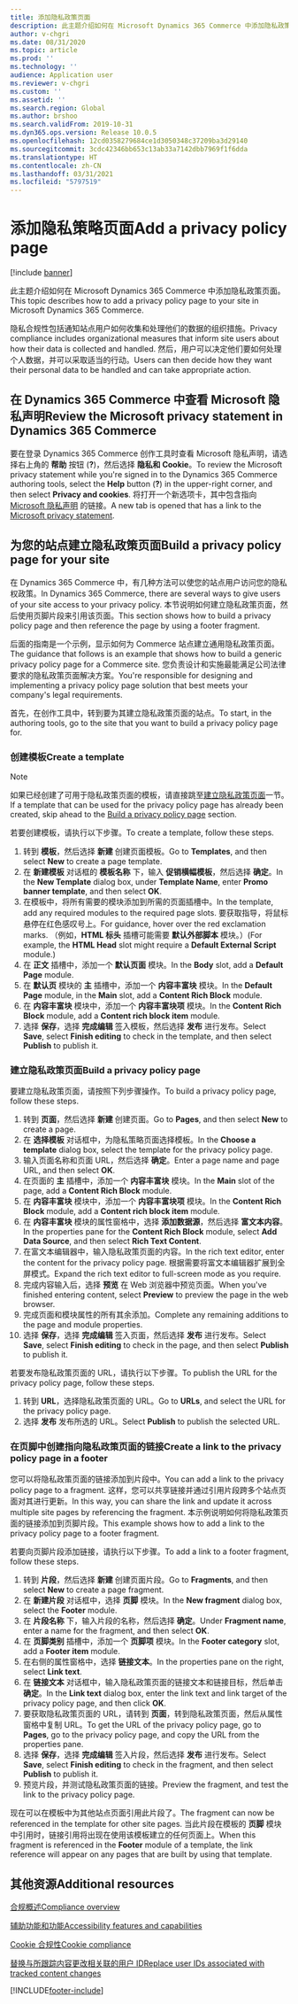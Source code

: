 ```yaml
---
title: 添加隐私政策页面
description: 此主题介绍如何在 Microsoft Dynamics 365 Commerce 中添加隐私政策页面。
author: v-chgri
ms.date: 08/31/2020
ms.topic: article
ms.prod: ''
ms.technology: ''
audience: Application user
ms.reviewer: v-chgri
ms.custom: ''
ms.assetid: ''
ms.search.region: Global
ms.author: brshoo
ms.search.validFrom: 2019-10-31
ms.dyn365.ops.version: Release 10.0.5
ms.openlocfilehash: 12cd0358279684ce1d3050348c37209ba3d29140
ms.sourcegitcommit: 3cdc42346bb653c13ab33a7142dbb7969f1f6dda
ms.translationtype: HT
ms.contentlocale: zh-CN
ms.lasthandoff: 03/31/2021
ms.locfileid: "5797519"
---
```

# <a name="add-a-privacy-policy-page"></a><span data-ttu-id="b2abc-103">添加隐私策略页面</span><span class="sxs-lookup"><span data-stu-id="b2abc-103">Add a privacy policy page</span></span>

[!include [banner](includes/banner.md)]

<span data-ttu-id="b2abc-104">此主题介绍如何在 Microsoft Dynamics 365 Commerce 中添加隐私政策页面。</span><span class="sxs-lookup"><span data-stu-id="b2abc-104">This topic describes how to add a privacy policy page to your site in Microsoft Dynamics 365 Commerce.</span></span>

<span data-ttu-id="b2abc-105">隐私合规性包括通知站点用户如何收集和处理他们的数据的组织措施。</span><span class="sxs-lookup"><span data-stu-id="b2abc-105">Privacy compliance includes organizational measures that inform site users about how their data is collected and handled.</span></span> <span data-ttu-id="b2abc-106">然后，用户可以决定他们要如何处理个人数据，并可以采取适当的行动。</span><span class="sxs-lookup"><span data-stu-id="b2abc-106">Users can then decide how they want their personal data to be handled and can take appropriate action.</span></span>

## <a name="review-the-microsoft-privacy-statement-in-dynamics-365-commerce"></a><span data-ttu-id="b2abc-107">在 Dynamics 365 Commerce 中查看 Microsoft 隐私声明</span><span class="sxs-lookup"><span data-stu-id="b2abc-107">Review the Microsoft privacy statement in Dynamics 365 Commerce</span></span>

<span data-ttu-id="b2abc-108">要在登录 Dynamics 365 Commerce 创作工具时查看 Microsoft 隐私声明，请选择右上角的 **帮助** 按钮 (**?**)，然后选择 **隐私和 Cookie**。</span><span class="sxs-lookup"><span data-stu-id="b2abc-108">To review the Microsoft privacy statement while you're signed in to the Dynamics 365 Commerce authoring tools, select the **Help** button (**?**) in the upper-right corner, and then select **Privacy and cookies**.</span></span> <span data-ttu-id="b2abc-109">将打开一个新选项卡，其中包含指向 [Microsoft 隐私声明](https://privacy.microsoft.com/privacystatement) 的链接。</span><span class="sxs-lookup"><span data-stu-id="b2abc-109">A new tab is opened that has a link to the [Microsoft privacy statement](https://privacy.microsoft.com/privacystatement).</span></span>

## <a name="build-a-privacy-policy-page-for-your-site"></a><span data-ttu-id="b2abc-110">为您的站点建立隐私政策页面</span><span class="sxs-lookup"><span data-stu-id="b2abc-110">Build a privacy policy page for your site</span></span>

<span data-ttu-id="b2abc-111">在 Dynamics 365 Commerce 中，有几种方法可以使您的站点用户访问您的隐私权政策。</span><span class="sxs-lookup"><span data-stu-id="b2abc-111">In Dynamics 365 Commerce, there are several ways to give users of your site access to your privacy policy.</span></span> <span data-ttu-id="b2abc-112">本节说明如何建立隐私政策页面，然后使用页脚片段来引用该页面。</span><span class="sxs-lookup"><span data-stu-id="b2abc-112">This section shows how to build a privacy policy page and then reference the page by using a footer fragment.</span></span>

<span data-ttu-id="b2abc-113">后面的指南是一个示例，显示如何为 Commerce 站点建立通用隐私政策页面。</span><span class="sxs-lookup"><span data-stu-id="b2abc-113">The guidance that follows is an example that shows how to build a generic privacy policy page for a Commerce site.</span></span> <span data-ttu-id="b2abc-114">您负责设计和实施最能满足公司法律要求的隐私政策页面解决方案。</span><span class="sxs-lookup"><span data-stu-id="b2abc-114">You're responsible for designing and implementing a privacy policy page solution that best meets your company's legal requirements.</span></span>

<span data-ttu-id="b2abc-115">首先，在创作工具中，转到要为其建立隐私政策页面的站点。</span><span class="sxs-lookup"><span data-stu-id="b2abc-115">To start, in the authoring tools, go to the site that you want to build a privacy policy page for.</span></span>

### <a name="create-a-template"></a><span data-ttu-id="b2abc-116">创建模板</span><span class="sxs-lookup"><span data-stu-id="b2abc-116">Create a template</span></span>

> [!NOTE]
> <span data-ttu-id="b2abc-117">如果已经创建了可用于隐私政策页面的模板，请直接跳至[建立隐私政策页面](#build-a-privacy-policy-page)一节。</span><span class="sxs-lookup"><span data-stu-id="b2abc-117">If a template that can be used for the privacy policy page has already been created, skip ahead to the [Build a privacy policy page](#build-a-privacy-policy-page) section.</span></span>

<span data-ttu-id="b2abc-118">若要创建模板，请执行以下步骤。</span><span class="sxs-lookup"><span data-stu-id="b2abc-118">To create a template, follow these steps.</span></span>

1. <span data-ttu-id="b2abc-119">转到 **模板**，然后选择 **新建** 创建页面模板。</span><span class="sxs-lookup"><span data-stu-id="b2abc-119">Go to **Templates**, and then select **New** to create a page template.</span></span>
1. <span data-ttu-id="b2abc-120">在 **新建模板** 对话框的 **模板名称** 下，输入 **促销横幅模板**，然后选择 **确定**。</span><span class="sxs-lookup"><span data-stu-id="b2abc-120">In the **New Template** dialog box, under **Template Name**, enter **Promo banner template**, and then select **OK**.</span></span>
1. <span data-ttu-id="b2abc-121">在模板中，将所有需要的模块添加到所需的页面插槽中。</span><span class="sxs-lookup"><span data-stu-id="b2abc-121">In the template, add any required modules to the required page slots.</span></span> <span data-ttu-id="b2abc-122">要获取指导，将鼠标悬停在红色感叹号上。</span><span class="sxs-lookup"><span data-stu-id="b2abc-122">For guidance, hover over the red exclamation marks.</span></span> <span data-ttu-id="b2abc-123">（例如，**HTML 标头** 插槽可能需要 **默认外部脚本** 模块。）</span><span class="sxs-lookup"><span data-stu-id="b2abc-123">(For example, the **HTML Head** slot might require a **Default External Script** module.)</span></span>
1. <span data-ttu-id="b2abc-124">在 **正文** 插槽中，添加一个 **默认页面** 模块。</span><span class="sxs-lookup"><span data-stu-id="b2abc-124">In the **Body** slot, add a **Default Page** module.</span></span>
1. <span data-ttu-id="b2abc-125">在 **默认页** 模块的 **主** 插槽中，添加一个 **内容丰富块** 模块。</span><span class="sxs-lookup"><span data-stu-id="b2abc-125">In the **Default Page** module, in the **Main** slot, add a **Content Rich Block** module.</span></span>
1. <span data-ttu-id="b2abc-126">在 **内容丰富块** 模块中，添加一个 **内容丰富块项** 模块。</span><span class="sxs-lookup"><span data-stu-id="b2abc-126">In the **Content Rich Block** module, add a **Content rich block item** module.</span></span>
1. <span data-ttu-id="b2abc-127">选择 **保存**，选择 **完成编辑** 签入模板，然后选择 **发布** 进行发布。</span><span class="sxs-lookup"><span data-stu-id="b2abc-127">Select **Save**, select **Finish editing** to check in the template, and then select **Publish** to publish it.</span></span>

### <a name="build-a-privacy-policy-page"></a><span data-ttu-id="b2abc-128">建立隐私政策页面</span><span class="sxs-lookup"><span data-stu-id="b2abc-128">Build a privacy policy page</span></span>

<span data-ttu-id="b2abc-129">要建立隐私政策页面，请按照下列步骤操作。</span><span class="sxs-lookup"><span data-stu-id="b2abc-129">To build a privacy policy page, follow these steps.</span></span>

1. <span data-ttu-id="b2abc-130">转到 **页面**，然后选择 **新建** 创建页面。</span><span class="sxs-lookup"><span data-stu-id="b2abc-130">Go to **Pages**, and then select **New** to create a page.</span></span>
1. <span data-ttu-id="b2abc-131">在 **选择模板** 对话框中，为隐私策略页面选择模板。</span><span class="sxs-lookup"><span data-stu-id="b2abc-131">In the **Choose a template** dialog box, select the template for the privacy policy page.</span></span>
1. <span data-ttu-id="b2abc-132">输入页面名称和页面 URL，然后选择 **确定**。</span><span class="sxs-lookup"><span data-stu-id="b2abc-132">Enter a page name and page URL, and then select **OK**.</span></span> 
1. <span data-ttu-id="b2abc-133">在页面的 **主** 插槽中，添加一个 **内容丰富块** 模块。</span><span class="sxs-lookup"><span data-stu-id="b2abc-133">In the **Main** slot of the page, add a **Content Rich Block** module.</span></span>
1. <span data-ttu-id="b2abc-134">在 **内容丰富块** 模块中，添加一个 **内容丰富块项** 模块。</span><span class="sxs-lookup"><span data-stu-id="b2abc-134">In the **Content Rich Block** module, add a **Content rich block item** module.</span></span>
1. <span data-ttu-id="b2abc-135">在 **内容丰富块** 模块的属性窗格中，选择 **添加数据源**，然后选择 **富文本内容**。</span><span class="sxs-lookup"><span data-stu-id="b2abc-135">In the properties pane for the **Content Rich Block** module, select **Add Data Source**, and then select **Rich Text Content**.</span></span>
1. <span data-ttu-id="b2abc-136">在富文本编辑器中，输入隐私政策页面的内容。</span><span class="sxs-lookup"><span data-stu-id="b2abc-136">In the rich text editor, enter the content for the privacy policy page.</span></span> <span data-ttu-id="b2abc-137">根据需要将富文本编辑器扩展到全屏模式。</span><span class="sxs-lookup"><span data-stu-id="b2abc-137">Expand the rich text editor to full-screen mode as you require.</span></span>
1. <span data-ttu-id="b2abc-138">完成内容输入后，选择 **预览** 在 Web 浏览器中预览页面。</span><span class="sxs-lookup"><span data-stu-id="b2abc-138">When you've finished entering content, select **Preview** to preview the page in the web browser.</span></span>
1. <span data-ttu-id="b2abc-139">完成页面和模块属性的所有其余添加。</span><span class="sxs-lookup"><span data-stu-id="b2abc-139">Complete any remaining additions to the page and module properties.</span></span>
1. <span data-ttu-id="b2abc-140">选择 **保存**，选择 **完成编辑** 签入页面，然后选择 **发布** 进行发布。</span><span class="sxs-lookup"><span data-stu-id="b2abc-140">Select **Save**, select **Finish editing** to check in the page, and then select **Publish** to publish it.</span></span>

<span data-ttu-id="b2abc-141">若要发布隐私政策页面的 URL，请执行以下步骤。</span><span class="sxs-lookup"><span data-stu-id="b2abc-141">To publish the URL for the privacy policy page, follow these steps.</span></span>

1. <span data-ttu-id="b2abc-142">转到 **URL**，选择隐私政策页面的 URL。</span><span class="sxs-lookup"><span data-stu-id="b2abc-142">Go to **URLs**, and select the URL for the privacy policy page.</span></span>
1. <span data-ttu-id="b2abc-143">选择 **发布** 发布所选的 URL。</span><span class="sxs-lookup"><span data-stu-id="b2abc-143">Select **Publish** to publish the selected URL.</span></span>

### <a name="create-a-link-to-the-privacy-policy-page-in-a-footer"></a><span data-ttu-id="b2abc-144">在页脚中创建指向隐私政策页面的链接</span><span class="sxs-lookup"><span data-stu-id="b2abc-144">Create a link to the privacy policy page in a footer</span></span>

<span data-ttu-id="b2abc-145">您可以将隐私政策页面的链接添加到片段中。</span><span class="sxs-lookup"><span data-stu-id="b2abc-145">You can add a link to the privacy policy page to a fragment.</span></span> <span data-ttu-id="b2abc-146">这样，您可以共享链接并通过引用片段跨多个站点页面对其进行更新。</span><span class="sxs-lookup"><span data-stu-id="b2abc-146">In this way, you can share the link and update it across multiple site pages by referencing the fragment.</span></span> <span data-ttu-id="b2abc-147">本示例说明如何将隐私政策页面的链接添加到页脚片段。</span><span class="sxs-lookup"><span data-stu-id="b2abc-147">This example shows how to add a link to the privacy policy page to a footer fragment.</span></span>

<span data-ttu-id="b2abc-148">若要向页脚片段添加链接，请执行以下步骤。</span><span class="sxs-lookup"><span data-stu-id="b2abc-148">To add a link to a footer fragment, follow these steps.</span></span>

1. <span data-ttu-id="b2abc-149">转到 **片段**，然后选择 **新建** 创建页面片段。</span><span class="sxs-lookup"><span data-stu-id="b2abc-149">Go to **Fragments**, and then select **New** to create a page fragment.</span></span>
1. <span data-ttu-id="b2abc-150">在 **新建片段** 对话框中，选择 **页脚** 模块。</span><span class="sxs-lookup"><span data-stu-id="b2abc-150">In the **New fragment** dialog box, select the **Footer** module.</span></span>
1. <span data-ttu-id="b2abc-151">在 **片段名称** 下，输入片段的名称，然后选择 **确定**。</span><span class="sxs-lookup"><span data-stu-id="b2abc-151">Under **Fragment name**, enter a name for the fragment, and then select **OK**.</span></span>
1. <span data-ttu-id="b2abc-152">在 **页脚类别** 插槽中，添加一个 **页脚项** 模块。</span><span class="sxs-lookup"><span data-stu-id="b2abc-152">In the **Footer category** slot, add a **Footer item** module.</span></span>
1. <span data-ttu-id="b2abc-153">在右侧的属性窗格中，选择 **链接文本**。</span><span class="sxs-lookup"><span data-stu-id="b2abc-153">In the properties pane on the right, select **Link text**.</span></span>
1. <span data-ttu-id="b2abc-154">在 **链接文本** 对话框中，输入隐私政策页面的链接文本和链接目标，然后单击 **确定**。</span><span class="sxs-lookup"><span data-stu-id="b2abc-154">In the **Link text** dialog box, enter the link text and link target of the privacy policy page, and then click **OK**.</span></span>
1. <span data-ttu-id="b2abc-155">要获取隐私政策页面的 URL，请转到 **页面**，转到隐私政策页面，然后从属性窗格中复制 URL。</span><span class="sxs-lookup"><span data-stu-id="b2abc-155">To get the URL of the privacy policy page, go to **Pages**, go to the privacy policy page, and copy the URL from the properties pane.</span></span>
1. <span data-ttu-id="b2abc-156">选择 **保存**，选择 **完成编辑** 签入片段，然后选择 **发布** 进行发布。</span><span class="sxs-lookup"><span data-stu-id="b2abc-156">Select **Save**, select **Finish editing** to check in the fragment, and then select **Publish** to publish it.</span></span>
1. <span data-ttu-id="b2abc-157">预览片段，并测试隐私政策页面的链接。</span><span class="sxs-lookup"><span data-stu-id="b2abc-157">Preview the fragment, and test the link to the privacy policy page.</span></span>

<span data-ttu-id="b2abc-158">现在可以在模板中为其他站点页面引用此片段了。</span><span class="sxs-lookup"><span data-stu-id="b2abc-158">The fragment can now be referenced in the template for other site pages.</span></span> <span data-ttu-id="b2abc-159">当此片段在模板的 **页脚** 模块中引用时，链接引用将出现在使用该模板建立的任何页面上。</span><span class="sxs-lookup"><span data-stu-id="b2abc-159">When this fragment is referenced in the **Footer** module of a template, the link reference will appear on any pages that are built by using that template.</span></span>

## <a name="additional-resources"></a><span data-ttu-id="b2abc-160">其他资源</span><span class="sxs-lookup"><span data-stu-id="b2abc-160">Additional resources</span></span>

[<span data-ttu-id="b2abc-161">合规概述</span><span class="sxs-lookup"><span data-stu-id="b2abc-161">Compliance overview</span></span>](compliance-overview.md)

[<span data-ttu-id="b2abc-162">辅助功能和功能</span><span class="sxs-lookup"><span data-stu-id="b2abc-162">Accessibility features and capabilities</span></span>](accessibility.md)

[<span data-ttu-id="b2abc-163">Cookie 合规性</span><span class="sxs-lookup"><span data-stu-id="b2abc-163">Cookie compliance</span></span>](cookie-compliance.md)

[<span data-ttu-id="b2abc-164">替换与所跟踪内容更改相关联的用户 ID</span><span class="sxs-lookup"><span data-stu-id="b2abc-164">Replace user IDs associated with tracked content changes</span></span>](replace-IDs-tracked-changes.md)


[!INCLUDE[footer-include](../includes/footer-banner.md)]
